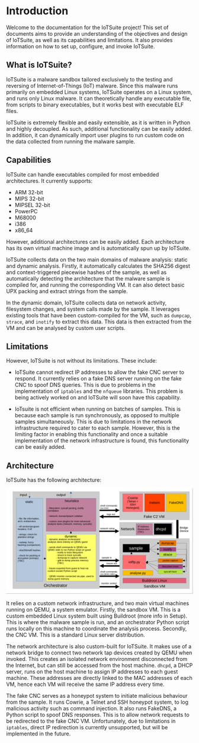 # Introduction

Welcome to the documentation for the IoTSuite project! This set of documents aims to provide an understanding of the objectives and design of IoTSuite, as well as its capabilities and limitations. It also provides information on how to set up, configure, and invoke IoTSuite.

## What is IoTSuite?

IoTSuite is a malware sandbox tailored exclusively to the testing and reversing of Internet-of-Things (IoT) malware. Since this malware runs primarily on embedded Linux systems, IoTSuite operates on a Linux system, and runs only Linux malware. It can theoretically handle any executable file, from scripts to binary executables, but it works best with executable ELF files.

IoTSuite is extremely flexible and easily extensible, as it is written in Python and highly decoupled. As such, additional functionality can be easily added. In addition, it can dynamically import user plugins to run custom code on the data collected from running the malware sample.

## Capabilities

IoTSuite can handle executables compiled for most embedded architectures. It currently supports:

- ARM 32-bit
- MIPS 32-bit
- MIPSEL 32-bit
- PowerPC
- M68000
- i386
- x86_64

However, additional architectures can be easily added. Each architecture has its own virtual machine image and is automatically spun up by IoTSuite.

IoTSuite collects data on the two main domains of malware analysis: static and dynamic analysis. Firstly, it automatically calculates the SHA256 digest and context-triggered piecewise hashes of the sample, as well as automatically detecting the architecture that the malware sample is compiled for, and running the corresponding VM. It can also detect basic UPX packing and extract strings from the sample.

In the dynamic domain, IoTSuite collects data on network activity, filesystem changes, and system calls made by the sample. It leverages existing tools that have been custom-compiled for the VM, such as `dumpcap`, `strace`, and `inotify` to extract this data. This data is then extracted from the VM and can be analysed by custom user scripts.

## Limitations

However, IoTSuite is not without its limitations. These include:

- IoTSuite cannot redirect IP addresses to allow the fake CNC server to respond. It currently relies on a fake DNS server running on the fake CNC to spoof DNS queries. This is due to problems in the implementation of `iptables` and the `nfqueue` libraries. This problem is being actively worked on and IoTSuite will soon have this capability.

- IoTsuite is not efficient when running on batches of samples. This is because each sample is run synchronously, as opposed to multiple samples simultaneously. This is due to limitations in the network infrastructure required to cater to each sample. However, this is the limiting factor in enabling this functionality and once a suitable implementation of the network infrastructure is found, this functionality can be easily added.

## Architecture

IoTSuite has the following architecture:

![iotsuite_arch](iotsuite_arch.png)

It relies on a custom network infrastructure, and two main virtual machines running on QEMU, a system emulator. Firstly, the sandbox VM. This is a custom embedded Linux system built using Buildroot (more info in Setup). This is where the malware sample is run, and an orchestrator Python script runs locally on this machine to coordinate the analysis process. Secondly, the CNC VM. This is a standard Linux server distribution.

The network architecture is also custom-built for IoTSuite. It makes use of a network bridge to connect two network tap devices created by QEMU when invoked. This creates an isolated network environment disconnected from the Internet, but can still be accessed from the host machine. `dhcpd`, a DHCP server, runs on the host machine to assign IP addresses to each guest machine. These addresses are directly linked to the MAC addresses of each VM, hence each VM will receive the same IP address every time.

The fake CNC serves as a honeypot system to initiate malicious behaviour from the sample. It runs Cowrie, a Telnet and SSH honeypot system, to log malicious activity such as command injection. It also runs FakeDNS, a Python script to spoof DNS responses. This is to allow network requests to be redirected to the fake CNC VM. Unfortunately, due to limitations in `iptables`, direct IP redirection is currently unsupported, but will be implemented in the future.
